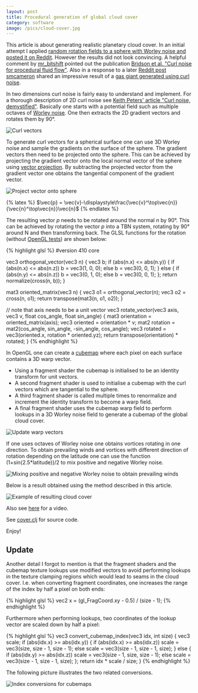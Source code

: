 ```yaml
---
layout: post
title: Procedural generation of global cloud cover
category: software
image: /pics/cloud-cover.jpg
---
```


This article is about generating realistic planetary cloud cover.
In an initial attempt I applied [random rotation fields to a sphere with Worley noise and posted it on Reddit][1].
However the results did not look convincing.
A helpful comment by [mr\_bitshift][3] pointed out the publication [Bridson et al. "Curl noise for procedural fluid flow"][4].
Also in a response to a later [Reddit post][2] [smcameron][11] shared an impressive result of a [gas giant generated using curl noise][10].

In two dimensions curl noise is fairly easy to understand and implement.
For a thorough description of 2D curl noise see [Keith Peters' article "Curl noise, demystified"][5].
Basically one starts with a potential field such as multiple octaves of [Worley noise][6].
One then extracts the 2D gradient vectors and rotates them by 90°.

![Curl vectors](/pics/curl-vectors.png)

To generate curl vectors for a spherical surface one can use 3D Worley noise and sample the gradients on the surface of the sphere.
The gradient vectors then need to be projected onto the sphere.
This can be achieved by projecting the gradient vector onto the local normal vector of the sphere using [vector projection][7].
By subtracting the projected vector from the gradient vector one obtains the tangential component of the gradient vector.

![Project vector onto sphere](/pics/project-vector.png)

{% latex %}
$\vec{p} = \vec{v}-\displaystyle\frac{\vec{v}^\top\vec{n}}{\vec{n}^\top\vec{n}}\vec{n}$
{% endlatex %}

The resulting vector *p* needs to be rotated around the normal *n* by 90°.
This can be achieved by rotating the vector *p* into a TBN system, rotating by 90° around N and then transforming back.
The GLSL functions for the rotation (without [OpenGL tests][9]) are shown below:

{% highlight glsl %}
#version 410 core

vec3 orthogonal_vector(vec3 n)
{
  vec3 b;
  if (abs(n.x) <= abs(n.y)) {
    if (abs(n.x) <= abs(n.z))
      b = vec3(1, 0, 0);
    else
      b = vec3(0, 0, 1);
  } else {
    if (abs(n.y) <= abs(n.z))
      b = vec3(0, 1, 0);
    else
      b = vec3(0, 0, 1);
  };
  return normalize(cross(n, b));
}

mat3 oriented_matrix(vec3 n)
{
  vec3 o1 = orthogonal_vector(n);
  vec3 o2 = cross(n, o1);
  return transpose(mat3(n, o1, o2));
}

// note that axis needs to be a unit vector
vec3 rotate_vector(vec3 axis, vec3 v, float cos_angle, float sin_angle)
{
  mat3 orientation = oriented_matrix(axis);
  vec3 oriented = orientation * v;
  mat2 rotation = mat2(cos_angle, sin_angle, -sin_angle, cos_angle);
  vec3 rotated = vec3(oriented.x, rotation * oriented.yz);
  return transpose(orientation) * rotated;
}
{% endhighlight %}


In OpenGL one can create a [cubemap][8] where each pixel on each surface contains a 3D warp vector.

* Using a fragment shader the cubemap is initialised to be an identity transform for unit vectors.
* A second fragment shader is used to initialise a cubemap with the curl vectors which are tangential to the sphere.
* A third fragment shader is called multiple times to renormalize and increment the identity transform to become a warp field.
* A final fragment shader uses the cubemap warp field to perform lookups in a 3D Worley noise field to generate a cubemap of the global cloud cover.

![Update warp vectors](/pics/warp-vectors.png)

If one uses octaves of Worley noise one obtains vortices rotating in one direction.
To obtain prevailing winds and vortices with different direction of rotation depending on the latitude one can use the function (1+sin(2.5\*latitude))/2 to mix positive and negative Worley noise.

![Mixing positive and negative Worley noise to obtain prevailing winds](/pics/prevailing-winds.png)

Below is a result obtained using the method described in this article.

![Example of resulting cloud cover](/pics/cloud-cover.jpg)

Also see [here](https://www.youtube.com/watch?v=dzGjDgvapfs) for a video.

See [cover.clj](https://github.com/wedesoft/sfsim25/blob/c26adc1a1bb04d2193885b88353375fa45d0d41f/etc/cover.clj) for source code.

Enjoy!

## Update

Another detail I forgot to mention is that the fragment shaders and the cubemap texture lookups use modified vectors to avoid performing lookups in the texture clamping regions which would lead to seams in the cloud cover.
I.e. when converting fragment coordinates, one increases the range of the index by half a pixel on both ends:

{% highlight glsl %}
vec2 x = (gl_FragCoord.xy - 0.5) / (size - 1);
{% endhighlight %}

Furthermore when performing lookups, two coordinates of the lookup vector are scaled down by half a pixel:

{% highlight glsl %}
vec3 convert_cubemap_index(vec3 idx, int size)
{
  vec3 scale;
  if (abs(idx.x) >= abs(idx.y)) {
    if (abs(idx.x) >= abs(idx.z))
      scale = vec3(size, size - 1, size - 1);
    else
      scale = vec3(size - 1, size - 1, size);
  } else {
    if (abs(idx.y) >= abs(idx.z))
      scale = vec3(size - 1, size, size - 1);
    else
      scale = vec3(size - 1, size - 1, size);
  };
  return idx * scale / size;
}
{% endhighlight %}

The following picture illustrates the two related conversions.

![Index conversions for cubemaps](/pics/cubemap-index.png)

[1]: https://www.reddit.com/r/proceduralgeneration/comments/1150e4f/how_can_i_generate_realistic_planetary_cloud_cover/
[2]: https://www.reddit.com/r/proceduralgeneration/comments/118gbqq/how_to_generate_planetary_cloud_cover_using_curl/
[3]: https://www.reddit.com/user/mr_bitshift/
[4]: https://www.cs.ubc.ca/~rbridson/docs/bridson-siggraph2007-curlnoise.pdf
[5]: https://www.bit-101.com/blog/2021/07/curl-noise-demystified/
[6]: https://en.wikipedia.org/wiki/Worley_noise
[7]: https://en.wikipedia.org/wiki/Vector_projection
[8]: https://learnopengl.com/Advanced-OpenGL/Cubemaps
[9]: https://www.wedesoft.de/software/2022/07/01/tdd-with-opengl/
[10]: https://smcameron.github.io/space-nerds-in-space/gaseous-giganticus-slides/slideshow.html
[11]: https://www.reddit.com/user/smcameron/
